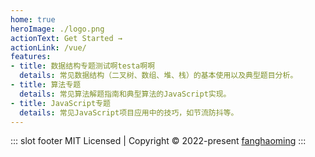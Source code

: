 ```yaml
---
home: true
heroImage: ./logo.png
actionText: Get Started →
actionLink: /vue/
features:
- title: 数据结构专题测试啊testa啊啊
  details: 常见数据结构（二叉树、数组、堆、栈）的基本使用以及典型题目分析。
- title: 算法专题
  details: 常见算法解题指南和典型算法的JavaScript实现。
- title: JavaScript专题
  details: 常见JavaScript项目应用中的技巧，如节流防抖等。
---
```


::: slot footer
MIT Licensed | Copyright © 2022-present [fanghaoming](https://github.com/FangHaoming)
:::